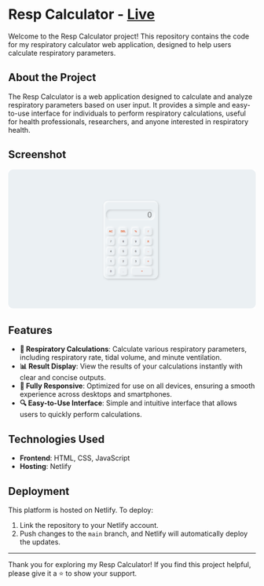 # Resp Calculator - [Live](https://respcalculator212002.netlify.app/)

Welcome to the Resp Calculator project! This repository contains the code for my respiratory calculator web application, designed to help users calculate respiratory parameters.

## About the Project

The Resp Calculator is a web application designed to calculate and analyze respiratory parameters based on user input. It provides a simple and easy-to-use interface for individuals to perform respiratory calculations, useful for health professionals, researchers, and anyone interested in respiratory health.

## Screenshot

![Resp Calculator Screenshot](./calculator.png)

## Features

- **🧮 Respiratory Calculations**: Calculate various respiratory parameters, including respiratory rate, tidal volume, and minute ventilation.
- **📊 Result Display**: View the results of your calculations instantly with clear and concise outputs.
- **📱 Fully Responsive**: Optimized for use on all devices, ensuring a smooth experience across desktops and smartphones.
- **🔍 Easy-to-Use Interface**: Simple and intuitive interface that allows users to quickly perform calculations.

## Technologies Used

- **Frontend**: HTML, CSS, JavaScript
- **Hosting**: Netlify


## Deployment

This platform is hosted on Netlify. To deploy:
1. Link the repository to your Netlify account.
2. Push changes to the `main` branch, and Netlify will automatically deploy the updates.

---

Thank you for exploring my Resp Calculator! If you find this project helpful, please give it a ⭐ to show your support.
